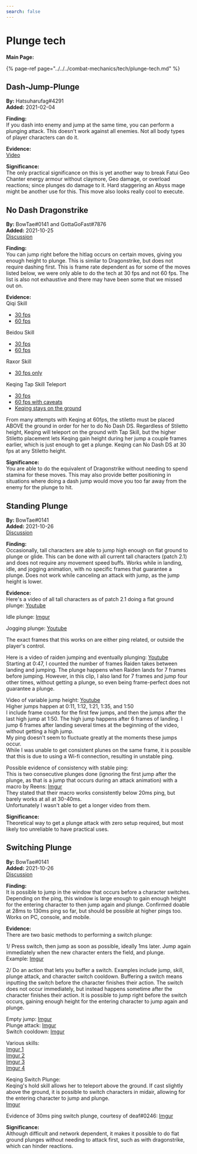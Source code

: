 ```yaml
---
search: false
---
```


# Plunge tech

**Main Page:**  

{% page-ref page="../../../combat-mechanics/tech/plunge-tech.md" %}

## Dash-Jump-Plunge  

**By:** Hatsuharufag#4291  
**Added:** 2021-02-04  

**Finding:**  
If you dash into enemy and jump at the same time, you can perform a plunging attack. This doesn't work against all enemies. Not all body types of player characters can do it.  

**Evidence:**  
[Video](https://www.youtube.com/watch?v=jmRe7FS_T0Q)  

**Significance:**  
The only practical significance on this is yet another way to break Fatui Geo Chanter energy armour without claymore, Geo damage, or overload reactions;
since plunges do damage to it. Hard staggering an Abyss mage might be another use for this. This move also looks really cool to execute.  

## No Dash Dragonstrike

**By:** BowTae#0141 and GottaGoFast#7876  
**Added:** 2021-10-25  
[Discussion](https://tickettool.xyz/direct?url=https://cdn.discordapp.com/attachments/896163835248001034/902207648726908938/transcript-no-dash-dragonstrike.html)  

**Finding:**  
You can jump right before the hitlag occurs on certain moves, giving you enough height to plunge. This is similar to Dragonstrike, but does not require dashing first. This is frame rate dependent as for some of the moves listed below, we were only able to do the tech at 30 fps and not 60 fps. The list is also not exhaustive and there may have been some that we missed out on.

**Evidence:**  
Qiqi Skill  
* [30 fps](https://youtu.be/zumumTW6Yqc)  
* [60 fps](https://youtu.be/Um1oXMVAAXg)  

Beidou Skill  
* [30 fps](https://youtu.be/td9VQrouKh4)  
* [60 fps](https://youtu.be/DiFl5ZQ_rUw)  

Raxor Skill
* [30 fps only](https://youtu.be/OxBj-1oa2SQ)  

Keqing Tap Skill Teleport  
* [30 fps](https://youtu.be/SaA45XhNypU)  
* [60 fps with caveats](https://youtu.be/VPZlo9sSqGc)  
* [Keqing stays on the ground](https://youtu.be/UPlyT5bJiro)  

From many attempts with Keqing at 60fps, the stiletto must be placed ABOVE the ground in order for her to do No Dash DS. Regardless of Stiletto height, Keqing will teleport on the ground with Tap Skill, but the higher Stiletto placement lets Keqing gain height during her jump a couple frames earlier, which is just enough to get a plunge. Keqing can No Dash DS at 30 fps at any Stiletto height.  

**Significance:**  
You are able to do the equivalent of Dragonstrike without needing to spend stamina for these moves. This may also provide better positioning in situations where doing a dash jump would move you too far away from the enemy for the plunge to hit.

## Standing Plunge  

**By:** BowTae#0141  
**Added:** 2021-10-26  
[Discussion](https://tickettool.xyz/direct?url=https://cdn.discordapp.com/attachments/886080851354480651/896124791394820106/transcript-standing-plunge.html)

**Finding:**  
Occasionally, tall characters are able to jump high enough on flat ground to plunge or glide. This can be done with all current tall characters (patch 2.1) and does not require any movement speed buffs. Works while in landing, idle, and jogging animation, with no specific frames that guarantee a plunge. Does not work while canceling an attack with jump, as the jump height is lower.

**Evidence:**  
Here's a video of all tall characters as of patch 2.1 doing a flat ground plunge: [Youtube](https://youtu.be/ZuXTD-lDX5M)

Idle plunge: [Imgur](https://imgur.com/JzwCHFt)

Jogging plunge: [Youtube](https://youtu.be/bwq6XVIYKw0)

The exact frames that this works on are either ping related, or outside the player's control.

Here is a video of raiden jumping and eventually plunging: [Youtube](https://youtu.be/33fDqBo-I7U)  
Starting at 0:47, I counted the number of frames Raiden takes between landing and jumping. The plunge happens when Raiden lands for 7 frames before jumping. However, in this clip, I also land for 7 frames and jump four other times, without getting a plunge, so even being frame-perfect does not guarantee a plunge.

Video of variable jump height: [Youtube](https://youtu.be/LglDsm3mX0U)  
Higher jumps happen at 0:11, 1:12, 1:21, 1:35, and 1:50  
I include frame counts for the first few jumps, and then the jumps after the last high jump at 1:50. The high jump happens after 6 frames of landing. I jump 6 frames after landing several times at the beginning of the video, without getting a high jump.  
My ping doesn't seem to fluctuate greatly at the moments these jumps occur.  
While I was unable to get consistent plunes on the same frame, it is possible that this is due to using a Wi-fi connection, resulting in unstable ping.  

Possible evidence of consistency with stable ping:  
This is two consecutive plunges done (ignoring the first jump after the plunge, as that is a jump that occurs during an attack animation) with a macro by Reens: [Imgur](https://imgur.com/CaJbT7m)  
They stated that their macro works consistently below 20ms ping, but barely works at all at 30-40ms.  
Unfortunately I wasn't able to get a longer video from them.

**Significance:**  
Theoretical way to get a plunge attack with zero setup required, but most likely too unreliable to have practical uses.

## Switching Plunge  

**By:** BowTae#0141  
**Added:** 2021-10-26  
[Discussion](https://tickettool.xyz/direct?url=https://cdn.discordapp.com/attachments/886679130878390322/896124748726149130/transcript-switch-plunge.html)

**Finding:**  
It is possible to jump in the window that occurs before a character switches. Depending on the ping, this window is large enough to gain enough height for the entering character to then jump again and plunge. Confirmed doable at 28ms to 130ms ping so far, but should be possible at higher pings too. Works on PC, console, and mobile.

**Evidence:**  
There are two basic methods to performing a switch plunge:  

1/ Press switch, then jump as soon as possible, ideally 1ms later. Jump again immediately when the new character enters the field, and plunge.  
Example: [Imgur](https://imgur.com/aUpxPk0)  

2/ Do an action that lets you buffer a switch. Examples include jump, skill, plunge attack, and character switch cooldown. Buffering a switch means inputting the switch before the character finishes their action. The switch does not occur immediately, but instead happens sometime after the character finishes their action. It is possible to jump right before the switch occurs, gaining enough height for the entering character to jump again and plunge.  

Empty jump: [Imgur](https://imgur.com/l4CxYj8)  
Plunge attack: [Imgur](https://imgur.com/uoVg569)  
Switch cooldown: [Imgur](https://imgur.com/arv4hoG)  

Various skills:  
[Imgur 1](https://imgur.com/lzqfuLG)  
[Imgur 2](https://imgur.com/b0Kb9Kw)  
[Imgur 3](https://imgur.com/UwWgrFH)  
[Imgur 4](https://imgur.com/xzRsK8E)  

Keqing Switch Plunge:  
Keqing's hold skill allows her to teleport above the ground. If cast slightly above the ground, it is possible to switch characters in midair, allowing for the entering character to jump and plunge.  
[Imgur](https://imgur.com/fpnIttx)  

Evidence of 30ms ping switch plunge, courtesy of deaf#0246:
[Imgur](https://imgur.com/TLat2We) 

**Significance:**  
Although difficult and network dependent, it makes it possible to do flat ground plunges without needing to attack first, such as with dragonstrike, which can hinder reactions.
